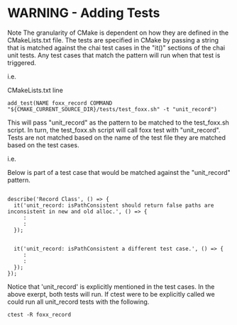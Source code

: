 # WARNING - Adding Tests

Note The granularity of CMake is dependent on how they are defined in the CMakeLists.txt file. The tests are specified in
CMake by passing a string that is matched against the chai test cases in the
"it()" sections of the chai unit tests. Any test cases that match the pattern will run when that test is triggered.

i.e.

CMakeLists.txt line

```
add_test(NAME foxx_record COMMAND "${CMAKE_CURRENT_SOURCE_DIR}/tests/test_foxx.sh" -t "unit_record")
```

This will pass "unit_record" as the pattern to be matched to the test_foxx.sh
script. In turn, the test_foxx.sh script will call foxx test with
"unit_record".  Tests are not matched based on the name of the test file they
are matched based on the test cases. 

i.e.

Below is part of a test case that would be matched against the "unit_record" pattern.

```

describe('Record Class', () => {
  it('unit_record: isPathConsistent should return false paths are inconsistent in new and old alloc.', () => {
     :
     :
  });

  
  it('unit_record: isPathConsistent a different test case.', () => {
     :
     :
  });
});
``` 

Notice that 'unit_record' is explicitly mentioned in the test cases. In the above exerpt, both tests will run. If ctest were to be explicitly called we could run all unit_record tests with the following.

```
ctest -R foxx_record
```
